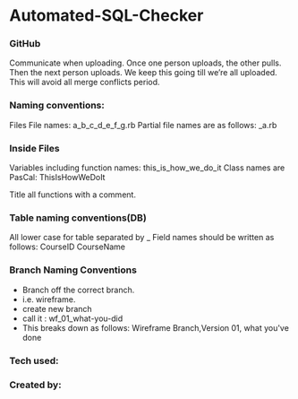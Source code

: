 # Automated-SQL-Checker

### GitHub

Communicate when uploading. Once one person uploads, the other pulls. Then the next person uploads. We keep this going till we’re all uploaded. This will avoid all merge conflicts period.

### Naming conventions:

Files
File names: a_b_c_d_e_f_g.rb
Partial file names are as follows: _a.rb

### Inside Files

Variables including function names: this_is_how_we_do_it
Class names are PasCal: ThisIsHowWeDoIt

Title all functions with a comment.

### Table naming conventions(DB)

All lower case for table separated by _
Field names should be written as follows:
CourseID
CourseName

### Branch Naming Conventions

- Branch off the correct branch.
- i.e. wireframe.
- create new branch
- call it : wf_01_what-you-did
- This breaks down as follows: Wireframe Branch,Version 01, what you've done

### Tech used:



### Created by:

